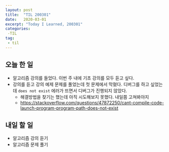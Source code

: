 ```yaml
---
layout: post
title:  "TIL 200301"
date:   2020-03-01
excerpt: "Today I Learned, 200301"
categories: 
 -TIL
tag:
 - til
---
```

## 오늘 한 일

* 알고리즘 강의를 들었다. 이번 주 내에 기초 강의를 모두 듣고 싶다.
* 강의를 듣고 강의 예제 문제를 풀었는데 첫 문제에서 막혔다. 디버그를 하고 싶었는데 `does not exist` 에러가 뜨면서 디버그가 진행되지 않았다.
   * 해결방법을 찾기는 했는데 아직 시도해보지 못했다. 내일쯤 고쳐봐야지
   * https://stackoverflow.com/questions/47872250/cant-compile-code-launch-program-program-path-does-not-exist

## 내일 할 일

* 알고리즘 강의 듣기
* 알고리즘 문제 풀기